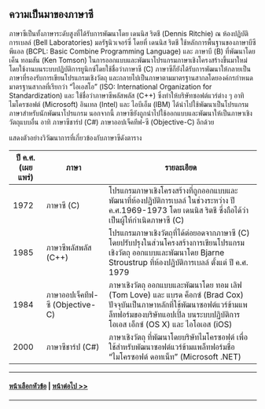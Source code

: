 ## ความเป็นมาของภาษาซี
ภาษาซีเป็นทั้งภาษาระดับสูงที่ได้รับการพัฒนาโดย เดนนิส ริตชี (Dennis Ritchie) ณ ห้องปฏิบัติการเบลล์ (Bell Laboratories) มลรัฐนิวเจอร์ซี่ โดยที่ เดนนิส ริตชี ใช้หลักการพื้นฐานของภาษาบีซีพีแอล (BCPL: Basic Combine Programming Language) และ ภาษาบี (B) ที่พัฒนาโดย เค็น ทอมสัน (Ken Tomson) ในการออกแบบและพัฒนาโปรแกรมภาษาเชิงโครงสร้างขึ้นมาใหม่โดยใช้งานบนระบบปฏิบัติการยูนิกซ์โดยใช้ชื่อว่าภาษาซี (C) ภาษาซีก็ยังได้รับการพัฒนาให้กลายเป็นภาษาที่รองรับการเขียนโปรแกรมเชิงวัตถุ และกลายไปเป็นภาษาตามมาตรฐานสากลโดยองค์กรกำหนดมาตรฐานสากลที่เรียกว่า “ไอเอสโอ” (ISO: International Organization for Standardization) และ ใช้ชื่อว่าภาษาซีพลัสพลัส (C++) ซึ่งทำให้บริษัทซอฟต์แวร์ต่าง ๆ อาทิ ไมโครซอฟต์ (Microsoft) อินเทล (Intel) และ ไอบีเอ็ม (IBM) ได้นำไปใช้พัฒนาเป็นโปรแกรมภาษาสำหรับนักพัฒนาโปรแกรม นอกจากนี้ ภาษาซียังถูกนำไปใช้ออกแบบและพัฒนาให้เป็นภาษาเชิงวัตถุแบบอื่น อาทิ ภาษาซีชาร์ป (C#) ภาษาออปเจ็คทีฟ-ซี (Objective-C) อีกด้วย

แสดงตัวอย่างวิวัฒนาการที่เกี่ยวข้องกับภาษาซีดังตาราง

| ปี ค.ศ. (เผยแพร่) |	ภาษา | รายละเอียด |
| --- | --- | ---- |
| 1972 |	ภาษาซี (C) | โปรแกรมภาษาเชิงโครงสร้างที่ถูกออกแบบและพัฒนาที่ห้องปฏิบัติการเบลล์ ในช่วงระหว่าง ปี ค.ศ.1969-1973 โดย เดนนิส ริตชี ซึ่งถือได้ว่าเป็นผู้ให้กำเนิดภาษาซี (C) |
| 1985 |	ภาษาซีพลัสพลัส (C++) |	โปรแกรมภาษาเชิงวัตถุที่ได้ต่อยอดจากภาษาซี (C) โดยปรับปรุงในส่วนโครงสร้างการเขียนโปรแกรมเชิงวัตถุ ออกแบบและพัฒนาโดย Bjarne Stroustrup ที่ห้องปฏิบัติการเบลล์ ตั้งแต่ ปี ค.ศ. 1979 |
| 1984 |	ภาษาออปเจ็คทีฟ-ซี (Objective-C) |	ภาษาเชิงวัตถุ ออกแบบและพัฒนาโดย ทอม เลิฟ (Tom Love) และ แบรด ค็อกซ์ (Brad Cox) ปัจจุบันเป็นภาษาหลักที่ใช้พัฒนาซอฟต์แวร์ข้ามแพล็ทฟอร์มของบริษัทแอปเปิ้ล บนระบบปฏิบัติการโอเอส เอ็กซ์ (OS X) และ ไอโอเอส (iOS) |
| 2000 |	ภาษาซีชาร์ป (C#) | ภาษาเชิงวัตถุ ที่พัฒนาโดยบริษัทไมโครซอฟต์ เพื่อใช้สำหรับพัฒนาซอฟต์แวร์ข้ามแพล็ทฟอร์มชื่อ “ไมโครซอฟต์ ดอทเน็ท” (Microsoft .NET) |


---
#### [หน้าเลือกหัวข้อ](README.md) | [หน้าต่อไป >>](0302.md)
---
